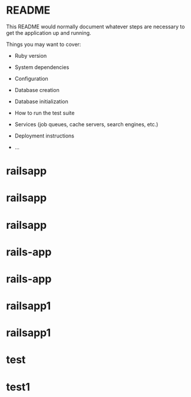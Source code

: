 # README

This README would normally document whatever steps are necessary to get the
application up and running.

Things you may want to cover:

* Ruby version

* System dependencies

* Configuration

* Database creation

* Database initialization

* How to run the test suite

* Services (job queues, cache servers, search engines, etc.)

* Deployment instructions

* ...
# railsapp
# railsapp
# railsapp
# rails-app
# rails-app
# railsapp1
# railsapp1
# test
# test1
